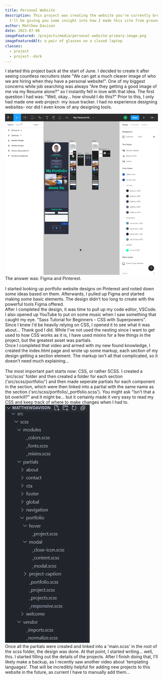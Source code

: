 ```yaml
---
title: Personal Website
description: This project was creating the website you're currently browsing!
  I'll be giving you some insight into how I made this site from ground-up.
author: Matthew Davison
date: 2021-07-06
imageFeatured: /projects/media/personal-website-primary-image.png
imageFeaturedAlt: a pair of glasses on a closed laptop
classes:
  - project
  - project--dark
---
```


<p>I started this project back at the start of June. I decided to create it after seeing countless recruiters state "We can get a much clearer image of who we are hiring when they have a personal website!". One of my biggest concerns while job searching was always "Are they getting a good image of me via my Resume alone?" so I instantly fell in love with that idea. The first question I had was: "Well, okay... how should I do this?" Prior to this, I only had made one web project- my issue tracker. I had no experience designing websites- nor did I even know of any designing tools.<aside><img class="portfolio-pull-right" src="/projects/media/figma_design.png" alt="Figma Design"></aside>The answer was: Figma and Pinterest. <br><br> I started looking up portfolio website designs on Pinterest and noted down some ideas based on them. Afterwards, I pulled up Figma and started making some basic elements. The design didn't too long to create with the powerful tools Figma offered. <br> After I completed the design, it was time to pull up my code editor, VSCode. I also opened up YouTube to put on some music when I saw something that caught my eye. "Sass Tutorial for Beginners - CSS with Superpowers". Since I knew I'd be heavily relying on CSS, I opened it to see what it was about... Thank god I did. While I've not used the nesting since I want to get used to how CSS works as it is, I have used mixins for a few things in the project, but the greatest asset was partials.<br> Once I completed that video and armed with my new found knowledge, I created the index.html page and wrote up some markup, each section of my design getting a section element. The markup isn't all that complicated, so it doesn't need much explaining...<br><br> The most important part starts now: CSS, or rather SCSS. I created a 'src/scss' folder and then created a folder for each section ('src/scss/portfolio/') and then made seperate partials for each component in the section, which were then linked into a partial with the same name as the section ('src/scss/portfolio/_portfolio.scss'). You might ask "Isn't that a bit overkill?" and it might be... but it certainly made it very easy to read my CSS and keep track of where to make changes when I had to.<aside><img class="portfolio-pull-left" src="/projects/media/partials.png" alt="Screenshot of partials" /></aside>Once all the partials were created and linked into a 'main.scss' in the root of the scss folder, the design was done. At that point, I started writing... well, this. I started filling out the details of the projects. After I finish doing that, I'll likely make a backup, as I recently saw another video about 'templating languages'. That will be incredibly helpful for adding new projects to this website in the future, as current I have to manually add them...<p>